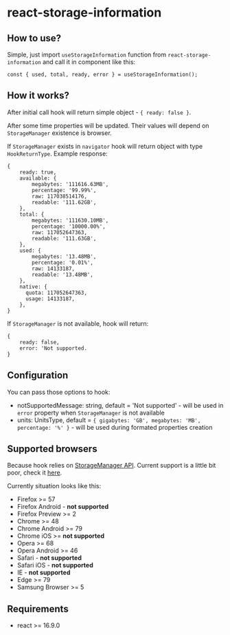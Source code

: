# react-storage-information

## How to use?

Simple, just import `useStorageInformation` function from `react-storage-information` and call it in component like this:

```
const { used, total, ready, error } = useStorageInformation();
```

## How it works?

After initial call hook will return simple object - `{ ready: false }`.

After some time properties will be updated. Their values will depend on `StorageManager` existence is browser.

If `StorageManager` exists in `navigator` hook will return object with type `HookReturnType`. Example response:

```
{
    ready: true,
    available: {
        megabytes: '111616.63MB',
        percentage: '99.99%',
        raw: 117038514176,
        readable: '111.62GB',
    },
    total: {
        megabytes: '111630.10MB',
        percentage: '10000.00%',
        raw: 117052647363,
        readable: '111.63GB',
    },
    used: {
        megabytes: '13.48MB',
        percentage: '0.01%',
        raw: 14133187,
        readable: '13.48MB',
    },
    native: {
      quota: 117052647363,
      usage: 14133187,
    },
}
```

If `StorageManager` is not available, hook will return:

```
{
    ready: false,
    error: 'Not supported.
}
```

## Configuration

You can pass those options to hook:

- notSupportedMessage: string, default = 'Not supported' - will be used in `error` property when `StorageManager` is not available
- units: UnitsType, default = `{ gigabytes: 'GB', megabytes: 'MB', percentage: '%' }` - will be used during formated properties creation

## Supported browsers

Because hook relies on [StorageManager API](https://developer.mozilla.org/en-US/docs/Web/API/StorageManager). Current support is a little bit poor, check it [here](https://caniuse.com/#feat=mdn-api_storagemanager).

Currently situation looks like this:

- Firefox >= 57
- Firefox Android - **not supported**
- Firefox Preview >= 2
- Chrome >= 48
- Chrome Android >= 79
- Chrome iOS >= **not supported**
- Opera >= 68
- Opera Android >= 46
- Safari - **not supported**
- Safari iOS - **not supported**
- IE - **not supported**
- Edge >= 79
- Samsung Browser >= 5

## Requirements

- react >= 16.9.0
